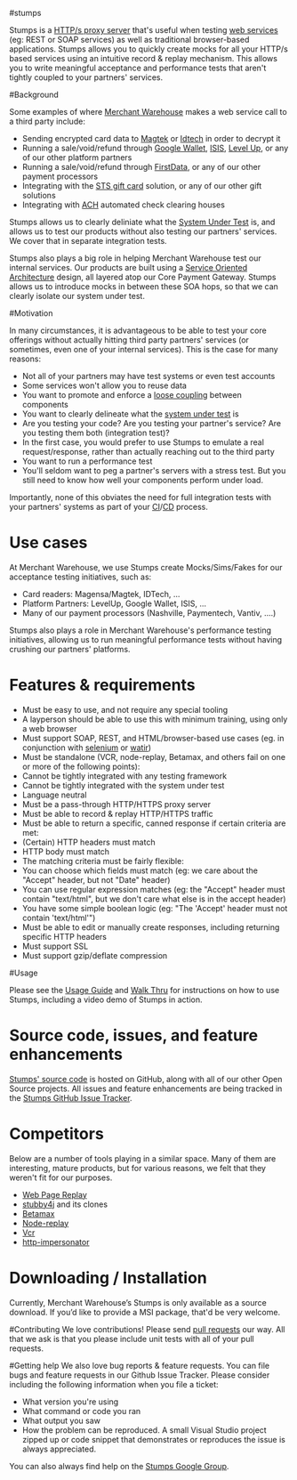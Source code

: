 #stumps

Stumps is a [HTTP/s proxy server](http://en.wikipedia.org/wiki/Proxy_server) that's useful when testing [web services](http://en.wikipedia.org/wiki/Web_service) (eg: REST or SOAP services) as well as traditional browser-based applications. Stumps allows you to quickly create mocks for all your HTTP/s based services using an intuitive record & replay mechanism. This allows you to write meaningful acceptance and performance tests that aren't tightly coupled to your partners' services.

#Background

Some examples of where [Merchant Warehouse](http://www.merchantwarehouse.com/) makes a web service call to a third party include:

* Sending encrypted card data to [Magtek](http://www.magtek.com/) or [Idtech](http://www.idtechproducts.com/) in order to decrypt it
* Running a sale/void/refund through [Google Wallet](http://www.google.com/wallet/), [ISIS](https://www.paywithisis.com/), [Level Up](https://www.thelevelup.com/), or any of our other platform partners
* Running a sale/void/refund through [FirstData](https://www.firstdata.com/en_us/home.html), or any of our other payment processors
* Integrating with the [STS gift card](http://smarttransactions.com/) solution, or any of our other gift solutions
* Integrating with [ACH](http://en.wikipedia.org/wiki/Automated_Clearing_House) automated check clearing houses

Stumps allows us to clearly deliniate what the [System Under Test](http://en.wikipedia.org/wiki/System_under_test) is, and allows us to test our products without also testing our partners' services. We cover that in separate integration tests. 

Stumps also plays a big role in helping Merchant Warehouse test our internal services. Our products are built using a [Service Oriented Architecture](http://en.wikipedia.org/wiki/Service-oriented_architecture) design, all layered atop our Core Payment Gateway. Stumps allows us to introduce mocks in between these SOA hops, so that we can clearly isolate our system under test.

#Motivation

In many circumstances, it is advantageous to be able to test your core offerings without actually hitting third party partners' services (or sometimes, even one of your internal services). This is the case for many reasons:

* Not all of your partners may have test systems or even test accounts
* Some services won't allow you to reuse data
* You want to promote and enforce a [loose coupling](http://en.wikipedia.org/wiki/Loose_coupling) between components
* You want to clearly delineate what the [system under test](http://en.wikipedia.org/wiki/System_under_test) is
 * Are you testing your code? Are you testing your partner's service? Are you testing them both (integration test)?
 * In the first case, you would prefer to use Stumps to emulate a real request/response, rather than actually reaching out to the third party
* You want to run a performance test
 * You'll seldom want to peg a partner's servers with a stress test. But you still need to know how well your components perform under load.

Importantly, none of this obviates the need for full integration tests with your partners' systems as part of your [CI](http://en.wikipedia.org/wiki/Continuous_integration)/[CD](http://en.wikipedia.org/wiki/Continuous_delivery) process.

# Use cases

At Merchant Warehouse, we use Stumps create Mocks/Sims/Fakes for our acceptance testing initiatives, such as:

* Card readers: Magensa/Magtek, IDTech, ...
* Platform Partners: LevelUp, Google Wallet, ISIS, ...
* Many of our payment processors (Nashville, Paymentech, Vantiv, ....)

Stumps also plays a role in Merchant Warehouse's performance testing initiatives, allowing us to run meaningful performance tests without having crushing our partners' platforms.

# Features & requirements

* Must be easy to use, and not require any special tooling
 * A layperson should be able to use this with minimum training, using only a web browser
* Must support SOAP, REST, and HTML/browser-based use cases (eg. in conjunction with [selenium](http://docs.seleniumhq.org/) or [watir](http://watir.com/))
* Must be standalone (VCR, node-replay, Betamax, and others fail on one or more of the following points):
 * Cannot be tightly integrated with any testing framework 
 * Cannot be tightly integrated with the system under test
 * Language neutral
* Must be a pass-through HTTP/HTTPS proxy server
* Must be able to record & replay HTTP/HTTPS traffic
* Must be able to return a specific, canned response if certain criteria are met:
 * (Certain) HTTP headers must match
 * HTTP body must match
* The matching criteria must be fairly flexible:
 * You can choose which fields must match (eg: we care about the "Accept" header, but not "Date" header)
 * You can use regular expression matches (eg: the "Accept" header must contain "text/html", but we don't care what else is in the accept header)
 * You have some simple boolean logic (eg: "The 'Accept' header must not contain 'text/html'")
* Must be able to edit or manually create responses, including returning specific HTTP headers
* Must support SSL
* Must support gzip/deflate compression

#Usage

Please see the [Usage Guide](https://github.com/merchantwarehouse/stumps/wiki/Usage-Guide) and [Walk Thru](https://github.com/merchantwarehouse/stumps/wiki/Walk-Thru) for instructions on how to use Stumps, including a video demo of Stumps in action.

# Source code, issues, and feature enhancements

[Stumps' source code](https://github.com/merchantwarehouse/stumps) is hosted on GitHub, along with all of our other Open Source projects. All issues and feature enhancements are being tracked in the [Stumps GitHub Issue Tracker](https://github.com/merchantwarehouse/stumps/issues?state=open).

# Competitors

Below are a number of tools playing in a similar space. Many of them are interesting, mature products, but for various reasons, we felt that they weren't fit for our purposes.

* [Web Page Replay](https://code.google.com/p/web-page-replay/)
* [stubby4j](https://github.com/azagniotov/stubby4j) and its clones
* [Betamax](http://freeside.co/betamax/)
* [Node-replay](https://github.com/assaf/node-replay)
* [Vcr](https://www.relishapp.com/vcr/vcr/docs)
* [http-impersonator](https://code.google.com/p/http-impersonator/)

# Downloading / Installation
Currently, Merchant Warehouse’s Stumps is only available as a source download. If you’d like to provide a MSI package, that'd be very welcome.

#Contributing
We love contributions! Please send [pull requests](https://help.github.com/articles/using-pull-requests) our way. All that we ask is that you please include unit tests with all of your pull requests.

#Getting help
We also love bug reports & feature requests. You can file bugs and feature requests in our Github Issue Tracker. Please consider including the following information when you file a ticket:
* What version you're using
* What command or code you ran
* What output you saw
* How the problem can be reproduced. A small Visual Studio project zipped up or code snippet that demonstrates or reproduces the issue is always appreciated.

You can also always find help on the [Stumps Google Group](https://groups.google.com/forum/#!forum/stumps-project).
